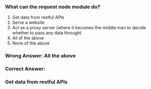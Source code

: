 ### What can the request node module do?

1. Get data from restful APIs
1. Serve a website
1. Act as a proxy server (where it becomes the middle man to decide whether to pass any data through)
1. All of the above
1. None of the above

### Wrong Answer: All the above

### Correct Answer: 
### Get data from restful APIs
